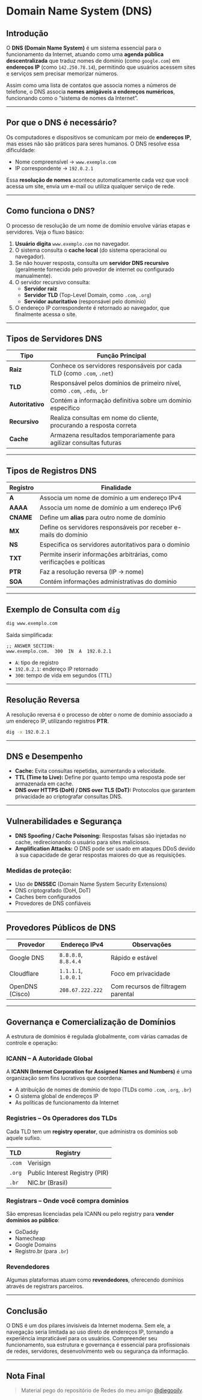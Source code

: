 # Domain Name System (DNS)

## Introdução

O **DNS (Domain Name System)** é um sistema essencial para o funcionamento da Internet, atuando como uma **agenda pública descentralizada** que traduz nomes de domínio (como `google.com`) em **endereços IP** (como `142.250.78.14`), permitindo que usuários acessem sites e serviços sem precisar memorizar números.

Assim como uma lista de contatos que associa nomes a números de telefone, o DNS associa **nomes amigáveis a endereços numéricos**, funcionando como o “sistema de nomes da Internet”.

---

## Por que o DNS é necessário?

Os computadores e dispositivos se comunicam por meio de **endereços IP**, mas esses não são práticos para seres humanos. O DNS resolve essa dificuldade:

- Nome compreensível → `www.exemplo.com`
- IP correspondente → `192.0.2.1`

Essa **resolução de nomes** acontece automaticamente cada vez que você acessa um site, envia um e-mail ou utiliza qualquer serviço de rede.

---

## Como funciona o DNS?

O processo de resolução de um nome de domínio envolve várias etapas e servidores. Veja o fluxo básico:

1. **Usuário digita** `www.exemplo.com` no navegador.
2. O sistema consulta o **cache local** (do sistema operacional ou navegador).
3. Se não houver resposta, consulta um **servidor DNS recursivo** (geralmente fornecido pelo provedor de internet ou configurado manualmente).
4. O servidor recursivo consulta:
   - **Servidor raiz**
   - **Servidor TLD** (Top-Level Domain, como `.com`, `.org`)
   - **Servidor autoritativo** (responsável pelo domínio)
5. O endereço IP correspondente é retornado ao navegador, que finalmente acessa o site.

---

## Tipos de Servidores DNS

| Tipo             | Função Principal                                                         |
| ---------------- | ------------------------------------------------------------------------ |
| **Raiz**         | Conhece os servidores responsáveis por cada TLD (como `.com`, `.net`)    |
| **TLD**          | Responsável pelos domínios de primeiro nível, como `.com`, `.edu`, `.br` |
| **Autoritativo** | Contém a informação definitiva sobre um domínio específico               |
| **Recursivo**    | Realiza consultas em nome do cliente, procurando a resposta correta      |
| **Cache**        | Armazena resultados temporariamente para agilizar consultas futuras      |

---

## Tipos de Registros DNS

| Registro  | Finalidade                                                             |
| --------- | ---------------------------------------------------------------------- |
| **A**     | Associa um nome de domínio a um endereço IPv4                          |
| **AAAA**  | Associa um nome de domínio a um endereço IPv6                          |
| **CNAME** | Define um **alias** para outro nome de domínio                         |
| **MX**    | Define os servidores responsáveis por receber e-mails do domínio       |
| **NS**    | Especifica os servidores autoritativos para o domínio                  |
| **TXT**   | Permite inserir informações arbitrárias, como verificações e políticas |
| **PTR**   | Faz a resolução reversa (IP → nome)                                    |
| **SOA**   | Contém informações administrativas do domínio                          |

---

## Exemplo de Consulta com `dig`

```bash
dig www.exemplo.com
```

Saída simplificada:

```
;; ANSWER SECTION:
www.exemplo.com.  300  IN  A  192.0.2.1
```

- `A`: tipo de registro
- `192.0.2.1`: endereço IP retornado
- `300`: tempo de vida em segundos (TTL)

---

## Resolução Reversa

A resolução reversa é o processo de obter o nome de domínio associado a um endereço IP, utilizando registros **PTR**.

```bash
dig -x 192.0.2.1
```

---

## DNS e Desempenho

- **Cache:** Evita consultas repetidas, aumentando a velocidade.
- **TTL (Time to Live):** Define por quanto tempo uma resposta pode ser armazenada em cache.
- **DNS over HTTPS (DoH) / DNS over TLS (DoT):** Protocolos que garantem privacidade ao criptografar consultas DNS.

---

## Vulnerabilidades e Segurança

- **DNS Spoofing / Cache Poisoning:** Respostas falsas são injetadas no cache, redirecionando o usuário para sites maliciosos.
- **Amplification Attacks:** O DNS pode ser usado em ataques DDoS devido à sua capacidade de gerar respostas maiores do que as requisições.

### Medidas de proteção:

- Uso de **DNSSEC** (Domain Name System Security Extensions)
- DNS criptografado (DoH, DoT)
- Caches bem configurados
- Provedores de DNS confiáveis

---

## Provedores Públicos de DNS

| Provedor        | Endereço IPv4        | Observações                        |
| --------------- | -------------------- | ---------------------------------- |
| Google DNS      | `8.8.8.8`, `8.8.4.4` | Rápido e estável                   |
| Cloudflare      | `1.1.1.1`, `1.0.0.1` | Foco em privacidade                |
| OpenDNS (Cisco) | `208.67.222.222`     | Com recursos de filtragem parental |

---

## Governança e Comercialização de Domínios

A estrutura de domínios é regulada globalmente, com várias camadas de controle e operação:

### ICANN – A Autoridade Global

A **ICANN (Internet Corporation for Assigned Names and Numbers)** é uma organização sem fins lucrativos que coordena:

- A atribuição de nomes de domínio de topo (TLDs como `.com`, `.org`, `.br`)
- O sistema global de endereços IP
- As políticas de funcionamento da Internet

### Registries – Os Operadores dos TLDs

Cada TLD tem um **registry operator**, que administra os domínios sob aquele sufixo.

| TLD    | Registry                       |
| ------ | ------------------------------ |
| `.com` | Verisign                       |
| `.org` | Public Interest Registry (PIR) |
| `.br`  | NIC.br (Brasil)                |

### Registrars – Onde você compra domínios

São empresas licenciadas pela ICANN ou pelo registry para **vender domínios ao público**:

- GoDaddy
- Namecheap
- Google Domains
- Registro.br (para `.br`)

### Revendedores

Algumas plataformas atuam como **revendedores**, oferecendo domínios através de registrars parceiros.

---

## Conclusão

O DNS é um dos pilares invisíveis da Internet moderna. Sem ele, a navegação seria limitada ao uso direto de endereços IP, tornando a experiência impraticável para os usuários. Compreender seu funcionamento, sua estrutura e governança é essencial para profissionais de redes, servidores, desenvolvimento web ou segurança da informação.

---

## Nota Final

> Material pego do repositório de Redes do meu amigo <a href="#">@diegooilv</a>.
